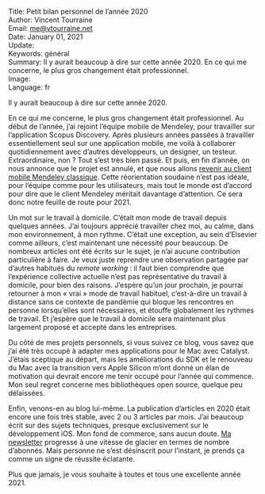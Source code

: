 Title:    Petit bilan personnel de l’année 2020  
Author:   Vincent Tourraine  
Email:    me@vtourraine.net  
Date:     January 01, 2021  
Update:   
Keywords: général  
Summary:  Il y aurait beaucoup à dire sur cette année 2020. En ce qui me concerne, le plus gros changement était professionnel.  
Image:    
Language: fr  


Il y aurait beaucoup à dire sur cette année 2020.

En ce qui me concerne, le plus gros changement était professionnel. Au début de l’année, j’ai rejoint l’équipe mobile de Mendeley, pour travailler sur l’application Scopus Discovery. Après plusieurs années passées à travailler essentiellement seul sur une application mobile, me voilà à collaborer quotidiennement avec d’autres développeurs, un designer, un testeur. Extraordinaire, non ? Tout s’est très bien passé. Et puis, en fin d’année, on nous annonce que le projet est annulé, et que nous allons [revenir au client mobile Mendeley classique](https://blog.mendeley.com/2020/11/02/weve-listened-to-our-users-and-are-refocusing-on-whats-important-to-them/). Cette réorientation soudaine n’est pas idéale, pour l’équipe comme pour les utilisateurs, mais tout le monde est d’accord pour dire que le client Mendeley méritait davantage d’attention. Ce sera donc notre feuille de route pour 2021.

Un mot sur le travail à domicile. C’était mon mode de travail depuis quelques années. J’ai toujours apprécié travailler chez moi, au calme, dans mon environnement, à mon rythme. C’était une exception, au sein d’Elsevier comme ailleurs, c’est maintenant une nécessité pour beaucoup. De nombreux articles ont été écrits sur le sujet, je n’ai aucune contribution particulière à faire. Je veux juste reprendre une observation partagée par d’autres habitués du *remote working* : il faut bien comprendre que l’expérience collective actuelle n’est pas représentative du travail à domicile, pour bien des raisons. J’espère qu’un jour prochain, je pourrai retourner à mon « vrai » mode de travail habituel, c’est-à-dire un travail à distance sans ce contexte de pandémie qui bloque les rencontres en personne lorsqu’elles sont nécessaires, et étouffe globalement les rythmes de travail. Et j’espère que le travail à domicile sera maintenant plus largement proposé et accepté dans les entreprises.

Du côté de mes projets personnels, si vous suivez ce blog, vous savez que j’ai été très occupé à adapter mes applications pour le Mac avec Catalyst. J’étais sceptique au départ, mais les améliorations du SDK et le renouveau du Mac avec la transition vers Apple Silicon m’ont donné un élan de motivation qui devrait encore me tenir occupé pour l’année qui commence. Mon seul regret concerne mes bibliothèques open source, quelque peu délaissées.

Enfin, venons-en au blog lui-même. La publication d’articles en 2020 était encore une fois très stable, avec 2 ou 3 articles par mois. J’ai beaucoup écrit sur des sujets techniques, presque exclusivement sur le développement iOS. Mon fond de commerce, sans aucun doute. [Ma newsletter](https://tinyletter.com/vtourraine) progresse à une vitesse de glacier en termes de nombre d’abonnés. Mais personne ne s’est désinscrit pour l’instant, je prends ça comme un signe de réussite éclatante.

Plus que jamais, je vous souhaite à toutes et tous une excellente année 2021.
